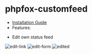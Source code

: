 phpfox-customfeed
=================
- [Installation Guide](https://github.com/globalmediasoft/phpfox-customfeed/wiki/Installation)
- Features:
 + Edit own status feed
 
 ![edit-link](http://d2h79mkp7etn4r.cloudfront.net/screenshots/2014/09/d1ba1e2a8f4048c8e78279d438cd428d.jpg)
 ![edit-form](http://d2h79mkp7etn4r.cloudfront.net/screenshots/2014/09/475556749ac0ae5cd79af6ddb018951c.jpg)
 ![edited](http://d2h79mkp7etn4r.cloudfront.net/screenshots/2014/09/ff4bfc083c3edafb648fd2d00fdc75e3.jpg)
